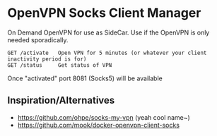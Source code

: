 # OpenVPN Socks Client Manager

On Demand OpenVPN for use as SideCar.
Use if the OpenVPN is only needed sporadically.

    GET /activate   Open VPN for 5 minutes (or whatever your client inactivity period is for)
    GET /status     Get status of VPN

Once "activated" port 8081 (Socks5) will be available



## Inspiration/Alternatives

* https://github.com/ohpe/socks-my-vpn (yeah cool name~)
* https://github.com/mook/docker-openvpn-client-socks